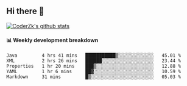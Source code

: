 ## Hi there 👋

[![CoderZk's github stats](https://github-readme-stats.vercel.app/api?username=zhoukuo123&show_icons=true&count_private=true)](https://github.com/anuraghazra/github-readme-stats)

#### :bar_chart: Weekly development breakdown

<!--START_SECTION:waka-->
```text
Java         4 hrs 41 mins   ███████████▒░░░░░░░░░░░░░   45.01 % 
XML          2 hrs 26 mins   ██████░░░░░░░░░░░░░░░░░░░   23.44 % 
Properties   1 hr 20 mins    ███▒░░░░░░░░░░░░░░░░░░░░░   12.88 % 
YAML         1 hr 6 mins     ██▓░░░░░░░░░░░░░░░░░░░░░░   10.59 % 
Markdown     31 mins         █▒░░░░░░░░░░░░░░░░░░░░░░░   05.03 % 
```
<!--END_SECTION:waka-->
